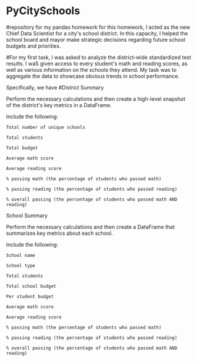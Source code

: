 # PyCitySchools
#repository for my pandas homework
for this homework, I acted as the new Chief Data Scientist for a city's school district. In this capacity, I helped the school board and mayor make strategic decisions regarding future school budgets and priorities.

#For my first task, I was asked to analyze the district-wide standardized test results. I waS given access to every student's math and reading scores, as well as various information on the schools they attend. My task was to aggregate the data to showcase obvious trends in school performance.

Specifically, we have 
#District Summary

Perform the necessary calculations and then create a high-level snapshot of the district's key metrics in a DataFrame.

Include the following:

    Total number of unique schools

    Total students

    Total budget

    Average math score

    Average reading score

    % passing math (the percentage of students who passed math)

    % passing reading (the percentage of students who passed reading)

    % overall passing (the percentage of students who passed math AND reading)

School Summary

Perform the necessary calculations and then create a DataFrame that summarizes key metrics about each school.

Include the following:

    School name

    School type

    Total students

    Total school budget

    Per student budget

    Average math score

    Average reading score

    % passing math (the percentage of students who passed math)

    % passing reading (the percentage of students who passed reading)

    % overall passing (the percentage of students who passed math AND reading)
